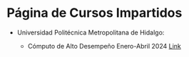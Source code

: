 # Página de Cursos Impartidos

- Universidad Politécnica Metropolitana de Hidalgo:

  - Cómputo de Alto Desempeño Enero-Abril 2024 [Link](./CAD_MIA_EA_2024)
